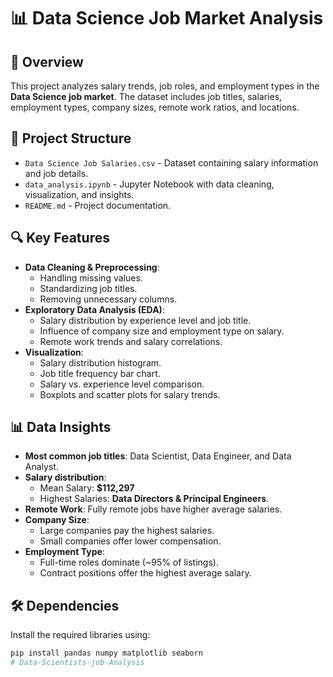 # 📊 Data Science Job Market Analysis

## 📌 Overview
This project analyzes salary trends, job roles, and employment types in the **Data Science job market**. The dataset includes job titles, salaries, employment types, company sizes, remote work ratios, and locations.

## 📂 Project Structure
- `Data Science Job Salaries.csv` - Dataset containing salary information and job details.
- `data_analysis.ipynb` - Jupyter Notebook with data cleaning, visualization, and insights.
- `README.md` - Project documentation.

## 🔍 Key Features
- **Data Cleaning & Preprocessing**:
  - Handling missing values.
  - Standardizing job titles.
  - Removing unnecessary columns.
- **Exploratory Data Analysis (EDA)**:
  - Salary distribution by experience level and job title.
  - Influence of company size and employment type on salary.
  - Remote work trends and salary correlations.
- **Visualization**:
  - Salary distribution histogram.
  - Job title frequency bar chart.
  - Salary vs. experience level comparison.
  - Boxplots and scatter plots for salary trends.

## 📊 Data Insights
- **Most common job titles**: Data Scientist, Data Engineer, and Data Analyst.
- **Salary distribution**:
  - Mean Salary: **$112,297**
  - Highest Salaries: **Data Directors & Principal Engineers**.
- **Remote Work**: Fully remote jobs have higher average salaries.
- **Company Size**:
  - Large companies pay the highest salaries.
  - Small companies offer lower compensation.
- **Employment Type**:
  - Full-time roles dominate (~95% of listings).
  - Contract positions offer the highest average salary.

## 🛠 Dependencies
Install the required libraries using:
```bash
pip install pandas numpy matplotlib seaborn
# Data-Scientists-job-Analysis
